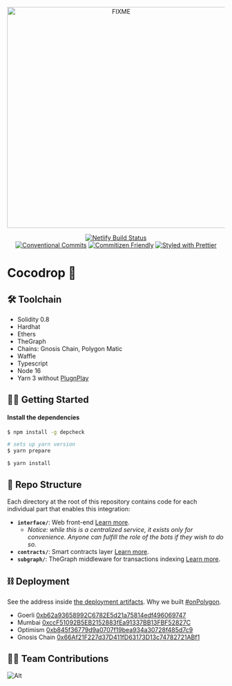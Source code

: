 <p align="center">
  <a href="https://cocodrop.netlify.app">
    <img alt="FIXME" src="https://raw.githubusercontent.com/kleros-crime-syndicate/cocodrop/master/docs/cocodrop.svg" width="512">
  </a>
</p>

<p align="center">
  <a href="https://app.netlify.com/sites/cocodrop/deploys"><img src="https://api.netlify.com/api/v1/badges/4c35592a-bbba-4c08-860a-7c83bb80314c/deploy-status" alt="Netlify Build Status"></a>
  </br>
  <a href="https://conventionalcommits.org"><img src="https://img.shields.io/badge/Conventional%20Commits-1.0.0-yellow.svg" alt="Conventional Commits"></a>
  <a href="http://commitizen.github.io/cz-cli/"><img src="https://img.shields.io/badge/commitizen-friendly-brightgreen.svg" alt="Commitizen Friendly"></a>
  <a href="https://github.com/prettier/prettier"><img src="https://img.shields.io/badge/styled_with-prettier-ff69b4.svg" alt="Styled with Prettier"></a>
</p>

# Cocodrop 🥥

🛠 Toolchain
-----

- Solidity 0.8
- Hardhat
- Ethers
- TheGraph
- Chains: Gnosis Chain, Polygon Matic
- Waffle
- Typescript
- Node 16
- Yarn 3 without [PlugnPlay](https://yarnpkg.com/getting-started/migration/#switching-to-plugnplay)


🏃‍♂️ Getting Started
-----

#### Install the dependencies

```bash
$ npm install -g depcheck

# sets up yarn version
$ yarn prepare

$ yarn install
```

📂 Repo Structure
-----

Each directory at the root of this repository contains code for each individual part that enables this integration:

- **`interface/`**: Web front-end [Learn more](interface/README.md).
  - *Notice: while this is a centralized service, it exists only for convenience. Anyone can fulfill the role of the bots if they wish to do so.*
- **`contracts/`**: Smart contracts layer [Learn more](contracts/README.md).
- **`subgraph/`**: TheGraph middleware for transactions indexing [Learn more](subgraph/README.md).

⛓ Deployment
-----

See the address inside [the deployment artifacts](contracts/deployments). Why we built [#onPolygon](https://twitter.com/ndreimvp/status/1579059106929053697?s=20&t=iM_ys7AR4pdn1DANols7xA).

- Goerli [0xb62a93658992C6782E5d21a75814edf496069747](https://goerli.etherscan.io/address/0xb62a93658992C6782E5d21a75814edf496069747#code)
- Mumbai [0xccF51092B5EB2152883fEa91337BB13FBF52827C](https://mumbai.polygonscan.com/address/0xccF51092B5EB2152883fEa91337BB13FBF52827C#code)
- Optimism [0xb845f36779d9a0707f19bea934a30728f485d7c9](https://optimistic.etherscan.io/address/0xb845f36779d9a0707f19bea934a30728f485d7c9#code)
- Gnosis Chain [0x66Af21F227d37D411fD63173D13c74782721ABf1](https://gnosisscan.io/address/0x66Af21F227d37D411fD63173D13c74782721ABf1#code)

👨‍💻 Team Contributions
-----
![Alt](https://repobeats.axiom.co/api/embed/2cda6ef18e39cc65fc2ab6845e1792b50daf96aa.svg "Repobeats analytics image")


